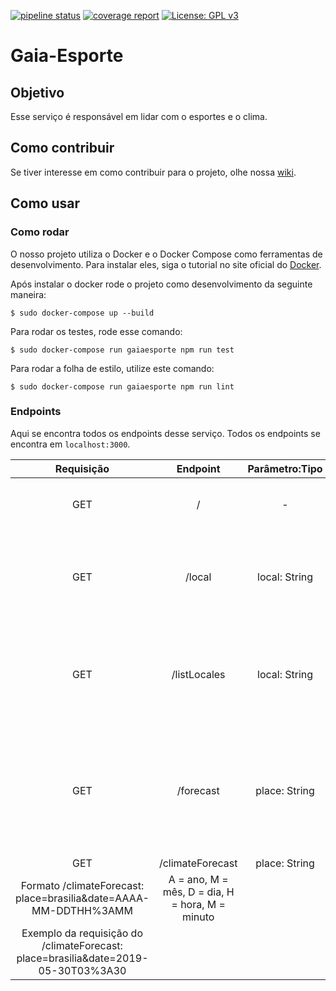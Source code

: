 [![pipeline status](https://gitlab.com/botgaia/Gaia-Esporte/badges/master/pipeline.svg)](https://gitlab.com/botgaia/Gaia-Esporte/commits/master)
[![coverage report](https://gitlab.com/botgaia/Gaia-Esporte/badges/master/coverage.svg)](https://gitlab.com/botgaia/Gaia-Esporte/commits/master)
[![License: GPL v3](https://img.shields.io/badge/License-GPLv3-blue.svg)](https://www.gnu.org/licenses/gpl-3.0)

# Gaia-Esporte

## Objetivo
Esse serviço é responsável em lidar com o esportes e o clima.

## Como contribuir

Se tiver interesse em como contribuir para o projeto, olhe nossa [wiki](https://github.com/fga-eps-mds/2019.1-Gaia).

## Como usar

### Como rodar

O nosso projeto utiliza o Docker e o Docker Compose como ferramentas de desenvolvimento. Para instalar eles, siga o tutorial no site oficial do [Docker](https://www.docker.com/).

Após instalar o docker rode o projeto como desenvolvimento da seguinte maneira:

```$ sudo docker-compose up --build```

Para rodar os testes, rode esse comando:

``` $ sudo docker-compose run gaiaesporte npm run test ```

Para rodar a folha de estilo, utilize este comando:

``` $ sudo docker-compose run gaiaesporte npm run lint ```

### Endpoints

Aqui se encontra todos os endpoints desse serviço. Todos os endpoints se encontra em `localhost:3000`.

|Requisição|Endpoint|Parâmetro:Tipo|Descrição|
|:--------:|:------:|:------------:|:-------:|
|GET|/|-|Retorna todas as endpoints do microserviço.|
|GET|/local|local: String|Recebe o nome de um local e retorna as coordenadas do local informado.|
|GET|/listLocales|local: String|Recebe o nome de um local e retorna uma lista com os possíveis locais informado.|
|GET|/forecast|place: String|Recebe o nome de um local e retorna uma lista com as previsões de 3 em 3 horas por 5 dias do local informado.|
|GET|/climateForecast|place: String|date: String|Recebe o nome de um local, o dia e a hora e retorna a previsão mais perto do horário escolhido.|
|Formato /climateForecast: place=brasilia&date=AAAA-MM-DDTHH%3AMM|A = ano, M = mês, D = dia, H = hora, M = minuto|
|Exemplo da requisição do /climateForecast: place=brasilia&date=2019-05-30T03%3A30|

